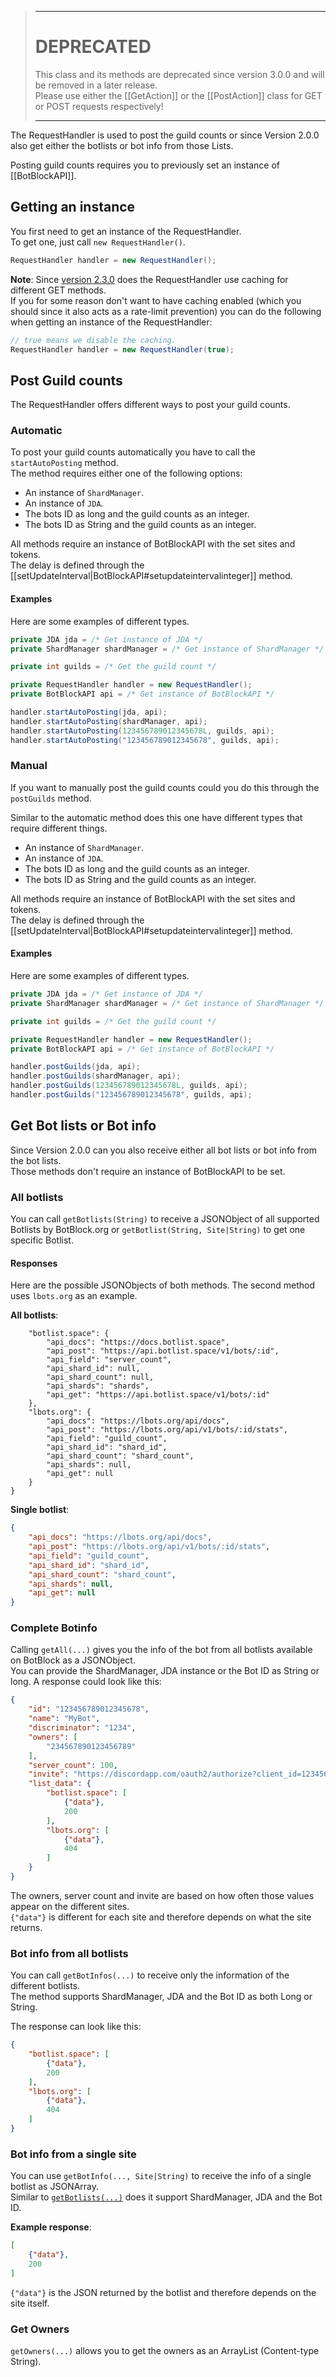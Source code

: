 > ----
> # DEPRECATED
> This class and its methods are deprecated since version 3.0.0 and will be removed in a later release.  
> Please use either the [[GetAction]] or the [[PostAction]] class for GET or POST requests respectively!
> 
> ----

The RequestHandler is used to post the guild counts or since Version 2.0.0 also get either the botlists or bot info from those Lists.

Posting guild counts requires you to previously set an instance of [[BotBlockAPI]].

## Getting an instance
You first need to get an instance of the RequestHandler.  
To get one, just call `new RequestHandler()`.  
```java
RequestHandler handler = new RequestHandler();
```

**Note**: Since [version 2.3.0](https://github.com/botblock/JavaBotBlockAPI/releases/tag/v2.3.0) does the RequestHandler use caching for different GET methods.  
If you for some reason don't want to have caching enabled (which you should since it also acts as a rate-limit prevention) you can do the following when getting an instance of the RequestHandler:  
```java
// true means we disable the caching.
RequestHandler handler = new RequestHandler(true);
```

## Post Guild counts
The RequestHandler offers different ways to post your guild counts.

### Automatic
To post your guild counts automatically you have to call the `startAutoPosting` method.  
The method requires either one of the following options:
- An instance of `ShardManager`.
- An instance of `JDA`.
- The bots ID as long and the guild counts as an integer.
- The bots ID as String and the guild counts as an integer.

All methods require an instance of BotBlockAPI with the set sites and tokens.  
The delay is defined through the [[setUpdateInterval|BotBlockAPI#setupdateintervalinteger]] method.

#### Examples
Here are some examples of different types.  
```java
private JDA jda = /* Get instance of JDA */
private ShardManager shardManager = /* Get instance of ShardManager */

private int guilds = /* Get the guild count */

private RequestHandler handler = new RequestHandler();
private BotBlockAPI api = /* Get instance of BotBlockAPI */

handler.startAutoPosting(jda, api);
handler.startAutoPosting(shardManager, api);
handler.startAutoPosting(123456789012345678L, guilds, api);
handler.startAutoPosting("123456789012345678", guilds, api);
```

### Manual
If you want to manually post the guild counts could you do this through the `postGuilds` method.

Similar to the automatic method does this one have different types that require different things.
- An instance of `ShardManager`.
- An instance of `JDA`.
- The bots ID as long and the guild counts as an integer.
- The bots ID as String and the guild counts as an integer.

All methods require an instance of BotBlockAPI with the set sites and tokens.  
The delay is defined through the [[setUpdateInterval|BotBlockAPI#setupdateintervalinteger]] method.

#### Examples
Here are some examples of different types.  
```java
private JDA jda = /* Get instance of JDA */
private ShardManager shardManager = /* Get instance of ShardManager */

private int guilds = /* Get the guild count */

private RequestHandler handler = new RequestHandler();
private BotBlockAPI api = /* Get instance of BotBlockAPI */

handler.postGuilds(jda, api);
handler.postGuilds(shardManager, api);
handler.postGuilds(123456789012345678L, guilds, api);
handler.postGuilds("123456789012345678", guilds, api);
```

## Get Bot lists or Bot info
Since Version 2.0.0 can you also receive either all bot lists or bot info from the bot lists.  
Those methods don't require an instance of BotBlockAPI to be set.

### All botlists
You can call `getBotlists(String)` to receive a JSONObject of all supported Botlists by BotBlock.org or `getBotlist(String, Site|String)` to get one specific Botlist.

#### Responses
Here are the possible JSONObjects of both methods. The second method uses `lbots.org` as an example.

**All botlists**:  
```json{
    "botlist.space": {
        "api_docs": "https://docs.botlist.space",
        "api_post": "https://api.botlist.space/v1/bots/:id",
        "api_field": "server_count",
        "api_shard_id": null,
        "api_shard_count": null,
        "api_shards": "shards",
        "api_get": "https://api.botlist.space/v1/bots/:id"
    },
    "lbots.org": {
        "api_docs": "https://lbots.org/api/docs",
        "api_post": "https://lbots.org/api/v1/bots/:id/stats",
        "api_field": "guild_count",
        "api_shard_id": "shard_id",
        "api_shard_count": "shard_count",
        "api_shards": null,
        "api_get": null
    }
}
```

**Single botlist**:  
```json
{
    "api_docs": "https://lbots.org/api/docs",
    "api_post": "https://lbots.org/api/v1/bots/:id/stats",
    "api_field": "guild_count",
    "api_shard_id": "shard_id",
    "api_shard_count": "shard_count",
    "api_shards": null,
    "api_get": null
}
```

### Complete Botinfo
Calling `getAll(...)` gives you the info of the bot from all botlists available on BotBlock as a JSONObject.  
You can provide the ShardManager, JDA instance or the Bot ID as String or long.
A response could look like this:  
```json
{
    "id": "123456789012345678",
    "name": "MyBot",
    "discriminator": "1234",
    "owners": [
        "234567890123456789"
    ],
    "server_count": 100,
    "invite": "https://discordapp.com/oauth2/authorize?client_id=123456789012345678&scope=bot",
    "list_data": {
        "botlist.space": [
            {"data"},
            200
        ],
        "lbots.org": [
            {"data"},
            404
        ]
    }
}
```  
The owners, server count and invite are based on how often those values appear on the different sites.  
`{"data"}` is different for each site and therefore depends on what the site returns.

### Bot info from all botlists
You can call `getBotInfos(...)` to receive only the information of the different botlists.  
The method supports ShardManager, JDA and the Bot ID as both Long or String.

The response can look like this:  
```json
{
    "botlist.space": [
        {"data"},
        200
    ],
    "lbots.org": [
        {"data"},
        404
    ]
}
```

### Bot info from a single site
You can use `getBotInfo(..., Site|String)` to receive the info of a single botlist as JSONArray.  
Similar to [`getBotlists(...)`](#bot-info-from-all-botlists) does it support ShardManager, JDA and the Bot ID.

**Example response**:  
```json
[
    {"data"},
    200
]
```  
`{"data"}` is the JSON returned by the botlist and therefore depends on the site itself.

### Get Owners
`getOwners(...)` allows you to get the owners as an ArrayList (Content-type String).
